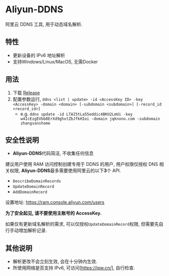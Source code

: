 # Aliyun-DDNS

阿里云 DDNS 工具, 用于动态域名解析.

## 特性

- 更新设备的 IPv6 地址解析
- 支持Windows/Linux/MacOS, 无需Docker

## 用法

1. 下载 [Release](https://github.com/jqknono/aliyun-ddns/releases)
2. 配置参数运行, `ddns <list | update> -id <AccessKey ID> -key <AccessKey> -domain <domain> [-subdomain <subdomain>] [-record_id <record_id>]`
   - e.g. `ddns update -id LTAI5tLa55eddic4BKU2LmUi -key w4IcEzgEVbb8ErXd9ghxtZbJfkHIoi -domain jqknono.com -subdomain zhangsanshome`

## 安全性说明

- **Aliyun-DDNS**代码简洁, 不收集任何信息

建议用户使用 RAM 访问控制创建专用于 DDNS 的用户, 用户权限仅授权 DNS 相关权限, **Aliyun-DDNS**最多需要使用阿里云的以下**3**个 API.

- `DescribeDomainRecords`
- `UpdateDomainRecord`
- `AddDomainRecord`

设置地址: https://ram.console.aliyun.com/users

**为了安全起见, 请不要使用主账号的 AccessKey.**

如果仅有更新域名解析的需求, 可以仅授权`UpdateDomainRecord`权限, 但需要先自行手动增加解析记录.

## 其他说明

- 解析更改不会立刻生效, 会在十分钟内生效.
- 所使用网络是否支持 IPv6, 可访问[https://ipw.cn/], 自行检查.
<!--
## 付费服务支持

一级域名的购买繁琐, 并且需要备案, 如您没有自己的一级域名, 但需要一个固定可记忆的解析地址, 可以向我付费申请域名, 价格为 **50 元/永久**. 可获得一个二级域名的**IPv6**解析记录, 如 `zhangsanshome.jqknono.com`

提供服务流程:

- 邮件联系: [jqknono@gmail.com](mailto:jqknono@gmail.com), 说明需要的域名.
- 获取一个二级域名, 如 `zhangsanshome.jqknono.com`
- 获得该二级域名解析的记录id: `817133929644410109110`
  - 使用**Aliyun-DDNS**更新解析记录, `ddns update -id LTAI5tLa55eddic4BKU2LmUi -key w4IcEzgEVbb8ErXd9ghxtZbJfkHIoi -domain jqknono.com -record_id 817133929644410109110`
- 获得设置开机自启设置命令, 定时更新任务设置命令
- 解析成功后付费
-->

